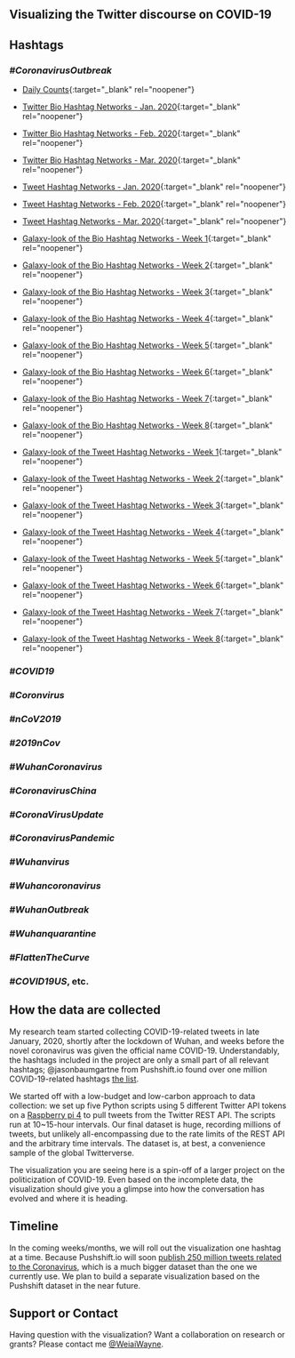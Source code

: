 ## Visualizing the Twitter discourse on COVID-19

## Hashtags

### _#CoronavirusOutbreak_

- [Daily Counts](https://weiaiwayne.github.io/COVID19Twitter/CoronavirusOutbreak_DailyCount.html){:target="_blank" rel="noopener"}

- [Twitter Bio Hashtag Networks - Jan. 2020](https://weiaiwayne.github.io/COVID19Twitter/CoronavirusOutbreak_Bio_Hashtag_Networks_jan.html){:target="_blank" rel="noopener"}
- [Twitter Bio Hashtag Networks - Feb. 2020](https://weiaiwayne.github.io/COVID19Twitter/CoronavirusOutbreak_Bio_Hashtag_Networks_feb.html){:target="_blank" rel="noopener"}
- [Twitter Bio Hashtag Networks - Mar. 2020](https://weiaiwayne.github.io/COVID19Twitter/CoronavirusOutbreak_Bio_Hashtag_Networks_march.html){:target="_blank" rel="noopener"}

- [Tweet Hashtag Networks - Jan. 2020](https://weiaiwayne.github.io/COVID19Twitter/CoronavirusOutbreak_Tweet_Hashtag_Networks_jan.html){:target="_blank" rel="noopener"}
- [Tweet Hashtag Networks - Feb. 2020](https://weiaiwayne.github.io/COVID19Twitter/CoronavirusOutbreak_Tweet_Hashtag_Networks_feb.html){:target="_blank" rel="noopener"}
- [Tweet Hashtag Networks - Mar. 2020](https://weiaiwayne.github.io/COVID19Twitter/CoronavirusOutbreak_Tweet_Hashtag_Networks_march.html){:target="_blank" rel="noopener"}

- [Galaxy-look of the Bio Hashtag Networks - Week 1](https://weiaiwayne.github.io/COVID19Twitter/grapher/w1_coronavirusoutbreak_b.html){:target="_blank" rel="noopener"}
- [Galaxy-look of the Bio Hashtag Networks - Week 2](https://weiaiwayne.github.io/COVID19Twitter/grapher/w2_coronavirusoutbreak_b.html){:target="_blank" rel="noopener"}
- [Galaxy-look of the Bio Hashtag Networks - Week 3](https://weiaiwayne.github.io/COVID19Twitter/grapher/w3_coronavirusoutbreak_b.html){:target="_blank" rel="noopener"}
- [Galaxy-look of the Bio Hashtag Networks - Week 4](https://weiaiwayne.github.io/COVID19Twitter/grapher/w4_coronavirusoutbreak_b.html){:target="_blank" rel="noopener"}
- [Galaxy-look of the Bio Hashtag Networks - Week 5](https://weiaiwayne.github.io/COVID19Twitter/grapher/w5_coronavirusoutbreak_b.html){:target="_blank" rel="noopener"}
- [Galaxy-look of the Bio Hashtag Networks - Week 6](https://weiaiwayne.github.io/COVID19Twitter/grapher/w6_coronavirusoutbreak_b.html){:target="_blank" rel="noopener"}
- [Galaxy-look of the Bio Hashtag Networks - Week 7](https://weiaiwayne.github.io/COVID19Twitter/grapher/w7_coronavirusoutbreak_b.html){:target="_blank" rel="noopener"}
- [Galaxy-look of the Bio Hashtag Networks - Week 8](https://weiaiwayne.github.io/COVID19Twitter/grapher/w8_coronavirusoutbreak_b.html){:target="_blank" rel="noopener"}

- [Galaxy-look of the Tweet Hashtag Networks - Week 1](https://weiaiwayne.github.io/COVID19Twitter/grapher/w1_coronavirusoutbreak_t.html){:target="_blank" rel="noopener"}
- [Galaxy-look of the Tweet Hashtag Networks - Week 2](https://weiaiwayne.github.io/COVID19Twitter/grapher/w2_coronavirusoutbreak_t.html){:target="_blank" rel="noopener"}
- [Galaxy-look of the Tweet Hashtag Networks - Week 3](https://weiaiwayne.github.io/COVID19Twitter/grapher/w3_coronavirusoutbreak_t.html){:target="_blank" rel="noopener"}
- [Galaxy-look of the Tweet Hashtag Networks - Week 4](https://weiaiwayne.github.io/COVID19Twitter/grapher/w4_coronavirusoutbreak_t.html){:target="_blank" rel="noopener"}
- [Galaxy-look of the Tweet Hashtag Networks - Week 5](https://weiaiwayne.github.io/COVID19Twitter/grapher/w5_coronavirusoutbreak_t.html){:target="_blank" rel="noopener"}
- [Galaxy-look of the Tweet Hashtag Networks - Week 6](https://weiaiwayne.github.io/COVID19Twitter/grapher/w6_coronavirusoutbreak_t.html){:target="_blank" rel="noopener"}
- [Galaxy-look of the Tweet Hashtag Networks - Week 7](https://weiaiwayne.github.io/COVID19Twitter/grapher/w7_coronavirusoutbreak_t.html){:target="_blank" rel="noopener"}
- [Galaxy-look of the Tweet Hashtag Networks - Week 8](https://weiaiwayne.github.io/COVID19Twitter/grapher/w8_coronavirusoutbreak_t.html){:target="_blank" rel="noopener"}
 
### _#COVID19_ 
### _#Coronvirus_
### _#nCoV2019_ 
### _#2019nCov_ 
### _#WuhanCoronavirus_ 
### _#CoronavirusChina_ 
### _#CoronaVirusUpdate_
### _#CoronavirusPandemic_
### _#Wuhanvirus_ 
### _#Wuhancoronavirus_
### _#WuhanOutbreak_
### _#Wuhanquarantine_
### _#FlattenTheCurve_ 
### _#COVID19US_, etc. 

## How the data are collected
My research team started collecting COVID-19-related tweets in late January, 2020, shortly after the lockdown of Wuhan, and weeks before the novel coronavirus was given the official name COVID-19. Understandably, the hashtags included in the project are only a small part of all relevant hashtags; @jasonbaumgartne from Pushshift.io found over one million COVID-19-related hashtags [the list](https://files.pushshift.io/coronavirus_hashtags.txt). 

We started off with a low-budget and low-carbon approach to data collection: we set up five Python scripts using 5 different Twitter API tokens on a [Raspberry pi 4](https://www.raspberrypi.org/products/raspberry-pi-4-model-b/) to pull tweets from the Twitter REST API. The scripts run at 10~15-hour intervals. Our final dataset is huge, recording millions of tweets, but unlikely all-encompassing due to the rate limits of the REST API and the arbitrary time intervals. The dataset is, at best, a convenience sample of the global Twitterverse.  

The visualization you are seeing here is a spin-off of a larger project on the politicization of COVID-19. Even based on the incomplete data, the visualization should give you a glimpse into how the conversation has evolved and where it is heading.  


## Timeline

In the coming weeks/months, we will roll out the visualization one hashtag at a time. Because Pushshift.io will soon [publish 250 million tweets related to the Coronavirus](https://twitter.com/jasonbaumgartne/status/1240469078009171970), which is a much bigger dataset than the one we currently use. We plan to build a separate visualization based on the Pushshift dataset in the near future.  

## Support or Contact

Having question with the visualization? Want a collaboration on research or grants? Please contact me [@WeiaiWayne](https://twitter.com/WeiaiWayne).
